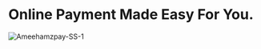 # Online Payment Made Easy For You.

![Ameehamzpay-SS-1](https://user-images.githubusercontent.com/92137648/154938750-1f518a88-905a-4bfc-b66e-eeb96da973f1.PNG)